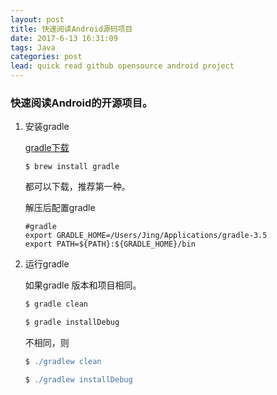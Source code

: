 ```yaml
---
layout: post
title: 快速阅读Android源码项目
date: 2017-6-13 16:31:09
tags: Java
categories: post
lead: quick read github opensource android project 
---
```


### 快速阅读Android的开源项目。

1. 安装gradle

   [gradle下载](http://services.gradle.org/distributions/)

   ```shell
   $ brew install gradle
   ```

   都可以下载，推荐第一种。

   解压后配置gradle 

   ```
   #gradle
   export GRADLE_HOME=/Users/Jing/Applications/gradle-3.5
   export PATH=${PATH}:${GRADLE_HOME}/bin
   ```

2. 运行gradle

   如果gradle 版本和项目相同。

   ```groovy
   $ gradle clean
   ```

   ```groovy
   $ gradle installDebug
   ```

   不相同，则

   ```groovy
   $ ./gradlew clean
   ```

   ```groovy
   $ ./gradlew installDebug
   ```

   ​